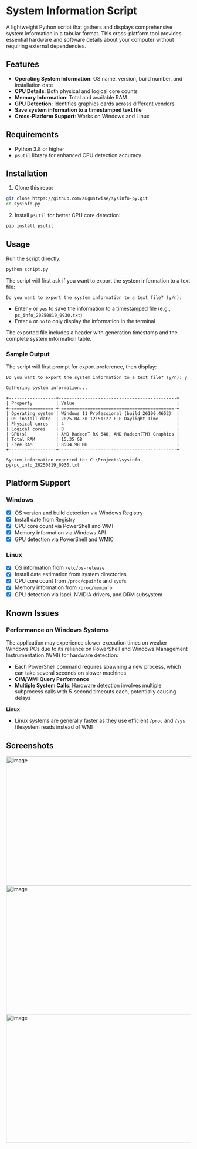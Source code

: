 # System Information Script

A lightweight Python script that gathers and displays comprehensive system information in a tabular format. This cross-platform tool provides essential hardware and software details about your computer without requiring external dependencies.

## Features

- **Operating System Information**: OS name, version, build number, and installation date
- **CPU Details**: Both physical and logical core counts
- **Memory Information**: Total and available RAM
- **GPU Detection**: Identifies graphics cards across different vendors
- **Save system information to a timestamped text file**
- **Cross-Platform Support**: Works on Windows and Linux

## Requirements

- Python 3.8 or higher
- `psutil` library for enhanced CPU detection accuracy

## Installation

1. Clone this repo:

```bash
git clone https://github.com/augustwise/sysinfo-py.git
cd sysinfo-py
```

2. Install `psutil` for better CPU core detection:

```bash
pip install psutil
```

## Usage

Run the script directly:

```bash
python script.py
```

The script will first ask if you want to export the system information to a text file:

```
Do you want to export the system information to a text file? (y/n):
```

- Enter `y` or `yes` to save the information to a timestamped file (e.g., `pc_info_20250819_0930.txt`)
- Enter `n` or `no` to only display the information in the terminal

The exported file includes a header with generation timestamp and the complete system information table.

### Sample Output

The script will first prompt for export preference, then display:

```
Do you want to export the system information to a text file? (y/n): y

Gathering system information...

+------------------+---------------------------------------------+
| Property         | Value                                       |
+-================-+-===========================================-+
| Operating system | Windows 11 Professional (build 26100.4652)  |
| OS install date  | 2025-04-30 12:51:27 FLE Daylight Time       |
| Physical cores   | 4                                           |
| Logical cores    | 8                                           |
| GPU(s)           | AMD RadeonT RX 640, AMD Radeon(TM) Graphics |
| Total RAM        | 15.35 GB                                    |
| Free RAM         | 8504.98 MB                                  |
+------------------+---------------------------------------------+

System information exported to: C:\Projects\sysinfo-py\pc_info_20250819_0930.txt
```

## Platform Support

### Windows

- [x] OS version and build detection via Windows Registry
- [x] Install date from Registry
- [x] CPU core count via PowerShell and WMI
- [x] Memory information via Windows API
- [x] GPU detection via PowerShell and WMIC

### Linux

- [x] OS information from `/etc/os-release`
- [x] Install date estimation from system directories
- [x] CPU core count from `/proc/cpuinfo` and `sysfs`
- [x] Memory information from `/proc/meminfo`
- [x] GPU detection via lspci, NVIDIA drivers, and DRM subsystem

## Known Issues

### Performance on Windows Systems

The application may experience slower execution times on weaker Windows PCs due to its reliance on PowerShell and Windows Management Instrumentation (WMI) for hardware detection:

- Each PowerShell command requires spawning a new process, which can take several seconds on slower machines
- **CIM/WMI Query Performance**
- **Multiple System Calls**: Hardware detection involves multiple subprocess calls with 5-second timeouts each, potentially causing delays

**Linux**

- Linux systems are generally faster as they use efficient `/proc` and `/sys` filesystem reads instead of WMI

## Screenshots

<img width="600" height="350" alt="image" src="https://github.com/user-attachments/assets/0215b825-f503-4efe-ad11-3dcb4fb75e3d" />

<img width="600" height="350" alt="image" src="https://github.com/user-attachments/assets/1d023d73-2d7a-4520-b664-c6c6cbb2f4a4" />

<img width="600" height="350" alt="image" src="https://github.com/user-attachments/assets/23ab0ff8-2ae9-4cdd-8f77-a4562dc109ba" />
